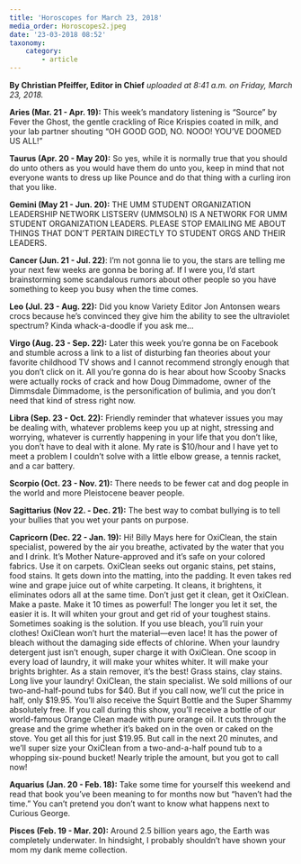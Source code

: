 ```yaml
---
title: 'Horoscopes for March 23, 2018'
media_order: Horoscopes2.jpeg
date: '23-03-2018 08:52'
taxonomy:
    category:
        - article
---
```


**By Christian Pfeiffer, Editor in Chief** _uploaded at 8:41 a.m. on Friday, March 23, 2018._

**Aries (Mar. 21 - Apr. 19):** This week’s mandatory listening is “Source” by Fever the Ghost, the gentle crackling of Rice Krispies coated in milk, and your lab partner shouting “OH GOOD GOD, NO. NOOO! YOU’VE DOOMED US ALL!”

**Taurus (Apr. 20 - May 20):** So yes, while it is normally true that you should do unto others as you would have them do unto you, keep in mind that not everyone wants to dress up like Pounce and do that thing with a curling iron that you like.

**Gemini (May 21 - Jun. 20):** THE UMM STUDENT ORGANIZATION LEADERSHIP NETWORK LISTSERV (UMMSOLN) IS A NETWORK FOR UMM STUDENT ORGANIZATION LEADERS. PLEASE STOP EMAILING ME ABOUT THINGS THAT DON’T PERTAIN DIRECTLY TO STUDENT ORGS AND THEIR LEADERS.

**Cancer (Jun. 21 - Jul. 22)**: I’m not gonna lie to you, the stars are telling me your next few weeks are gonna be boring af. If I were you, I’d start brainstorming some scandalous rumors about other people so you have something to keep you busy when the time comes.

**Leo (Jul. 23 - Aug. 22):** Did you know Variety Editor Jon Antonsen wears crocs because he’s convinced they give him the ability to see the ultraviolet spectrum? Kinda whack-a-doodle if you ask me…

**Virgo (Aug. 23 - Sep. 22):** Later this week you’re gonna be on Facebook and stumble across a link to a list of disturbing fan theories about your favorite childhood TV shows and I cannot recommend strongly enough that you don’t click on it. All you’re gonna do is hear about how Scooby Snacks were actually rocks of crack and how Doug Dimmadome, owner of the Dimmsdale Dimmadome, is the personification of bulimia, and you don’t need that kind of stress right now.

**Libra (Sep. 23 - Oct. 22):** Friendly reminder that whatever issues you may be dealing with, whatever problems keep you up at night, stressing and worrying, whatever is currently happening in your life that you don’t like, you don’t have to deal with it alone. My rate is $10/hour and I have yet to meet a problem I couldn’t solve with a little elbow grease, a tennis racket, and a car battery.

**Scorpio (Oct. 23 - Nov. 21):** There needs to be fewer cat and dog people in the world and more Pleistocene beaver people.

**Sagittarius (Nov 22. - Dec. 21):** The best way to combat bullying is to tell your bullies that you wet your pants on purpose.

**Capricorn (Dec. 22 - Jan. 19):** Hi! Billy Mays here for OxiClean, the stain specialist, powered by the air you breathe, activated by the water that you and I drink. It’s Mother Nature-approved and it’s safe on your colored fabrics. Use it on carpets. OxiClean seeks out organic stains, pet stains, food stains. It gets down into the matting, into the padding. It even takes red wine and grape juice out of white carpeting. It cleans, it brightens, it eliminates odors all at the same time. Don’t just get it clean, get it OxiClean. Make a paste. Make it 10 times as powerful! The longer you let it set, the easier it is. It will whiten your grout and get rid of your toughest stains. 
Sometimes soaking is the solution. If you use bleach, you’ll ruin your clothes! OxiClean 
won’t hurt the material—even lace! It has the power of bleach without the damaging side  effects of chlorine. When your laundry detergent just isn’t enough, super charge it with OxiClean. One scoop in every load of laundry, it will make your whites whiter. It will make your brights brighter. As a stain remover, it’s the best! Grass stains, clay stains. Long live your laundry! OxiClean, the stain specialist. We sold millions of our two-and-half-pound tubs for $40. But if you call now, we’ll cut the price in half, only $19.95. You’ll also receive the Squirt Bottle and the Super Shammy absolutely free. If you call during this show, you’ll receive a bottle of our world-famous Orange Clean made with pure orange oil. It cuts through the grease and the grime whether it’s baked on in the oven or caked on the stove. You get all this for just $19.95. But call in the next 20 minutes, and we’ll super size your OxiClean from a two-and-a-half pound tub to a whopping six-pound bucket! Nearly triple the amount, but you got to call now! 

**Aquarius (Jan. 20 - Feb. 18):** Take some time for yourself this weekend and read that book you’ve been meaning to for months now but “haven’t had the time.” You can’t pretend you don’t want to know what happens next to Curious George.

**Pisces (Feb. 19 - Mar. 20):** Around 2.5 billion years ago, the Earth was completely underwater. In hindsight, I probably shouldn’t have shown your mom my dank meme collection.
